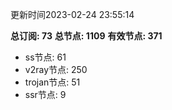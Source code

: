 更新时间2023-02-24 23:55:14

**总订阅: 73**
**总节点: 1109**
**有效节点: 371**
- ss节点: 61
- v2ray节点: 250
- trojan节点: 51
- ssr节点: 9
